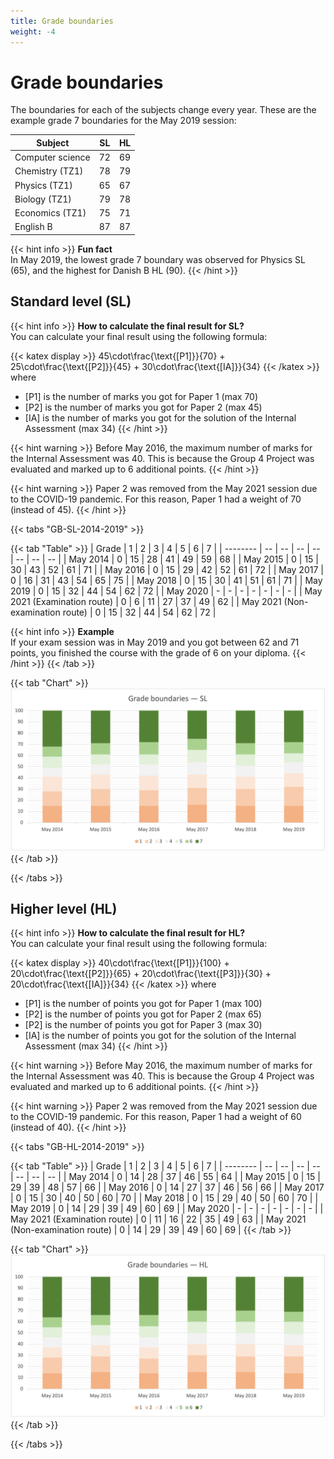 ```yaml
---
title: Grade boundaries
weight: -4
---
```


# Grade boundaries

The boundaries for each of the subjects change every year. These are the example grade 7 boundaries for the May 2019 session:

| Subject          | SL | HL |
| ---------------- | -- | -- |
| Computer science | 72 | 69 |
| Chemistry (TZ1)  | 78 | 79 |
| Physics (TZ1)    | 65 | 67 |
| Biology (TZ1)    | 79 | 78 |
| Economics (TZ1)  | 75 | 71 |
| English B        | 87 | 87 |

{{< hint info >}}
**Fun fact**  
In May 2019, the lowest grade 7 boundary was observed for Physics SL (65), and the highest for Danish B HL (90).
{{< /hint >}}

## Standard level (SL)

{{< hint info >}}
**How to calculate the final result for SL?**  
You can calculate your final result using the following formula:  

{{< katex display  >}}
45\cdot\frac{\text{[P1]}}{70} + 25\cdot\frac{\text{[P2]}}{45} + 30\cdot\frac{\text{[IA]}}{34}
{{< /katex >}}
where
* [P1] is the number of marks you got for Paper 1 (max 70)
* [P2] is the number of marks you got for Paper 2 (max 45)
* [IA] is the number of marks you got for the solution of the Internal Assessment (max 34)
{{< /hint >}}

{{< hint warning >}}
Before May 2016, the maximum number of marks for the Internal Assessment was 40. This is because the Group 4 Project was evaluated and marked up to 6 additional points.
{{< /hint >}}

{{< hint warning >}}
Paper 2 was removed from the May 2021 session due to the COVID-19 pandemic. For this reason, Paper 1 had a weight of 70 (instead of 45).
{{< /hint >}}

{{< tabs "GB-SL-2014-2019" >}}

{{< tab "Table" >}}
| Grade    |  1 |  2 |  3 |  4 |  5 |  6 |  7 |
| -------- | -- | -- | -- | -- | -- | -- | -- |
| May 2014 |  0 | 15 | 28 | 41 | 49 | 59 | 68 |
| May 2015 |  0 | 15 | 30 | 43 | 52 | 61 | 71 |
| May 2016 |  0 | 15 | 29 | 42 | 52 | 61 | 72 |
| May 2017 |  0 | 16 | 31 | 43 | 54 | 65 | 75 |
| May 2018 |  0 | 15 | 30 | 41 | 51 | 61 | 71 |
| May 2019 |  0 | 15 | 32 | 44 | 54 | 62 | 72 |
| May 2020 |  - |  - |  - |  - |  - |  - |  - |
| May 2021 (Examination route) |  0 |  6 | 11 | 27 | 37 | 49 | 62 |
| May 2021 (Non-examination route) |  0 | 15 | 32 | 44 | 54 | 62 | 72 |

{{< hint info >}}
**Example**  
If your exam session was in May 2019 and you got between 62 and 71 points, you finished the course with the grade of 6 on your diploma.
{{< /hint >}}
{{< /tab >}}

{{< tab "Chart" >}}
![](GB-SL-2014-2019.png)
{{< /tab >}}

{{< /tabs >}}

## Higher level (HL)

{{< hint info >}}
**How to calculate the final result for HL?**  
You can calculate your final result using the following formula:  

{{< katex display  >}}
40\cdot\frac{\text{[P1]}}{100} + 20\cdot\frac{\text{[P2]}}{65} + 20\cdot\frac{\text{[P3]}}{30} + 20\cdot\frac{\text{[IA]}}{34}
{{< /katex >}}
where
* [P1] is the number of points you got for Paper 1 (max 100)
* [P2] is the number of points you got for Paper 2 (max 65)
* [P2] is the number of points you got for Paper 3 (max 30)
* [IA] is the number of points you got for the solution of the Internal Assessment (max 34)
{{< /hint >}}

{{< hint warning >}}
Before May 2016, the maximum number of marks for the Internal Assessment was 40. This is because the Group 4 Project was evaluated and marked up to 6 additional points.
{{< /hint >}}

{{< hint warning >}}
Paper 2 was removed from the May 2021 session due to the COVID-19 pandemic. For this reason, Paper 1 had a weight of 60 (instead of 40).
{{< /hint >}}

{{< tabs "GB-HL-2014-2019" >}}

{{< tab "Table" >}}
| Grade    |  1 |  2 |  3 |  4 |  5 |  6 |  7 |
| -------- | -- | -- | -- | -- | -- | -- | -- |
| May 2014 |  0 | 14 | 28 | 37 | 46 | 55 | 64 |
| May 2015 |  0 | 15 | 29 | 39 | 48 | 57 | 66 |
| May 2016 |  0 | 14 | 27 | 37 | 46 | 56 | 66 |
| May 2017 |  0 | 15 | 30 | 40 | 50 | 60 | 70 |
| May 2018 |  0 | 15 | 29 | 40 | 50 | 60 | 70 |
| May 2019 |  0 | 14 | 29 | 39 | 49 | 60 | 69 |
| May 2020 |  - |  - |  - |  - |  - |  - |  - |
| May 2021 (Examination route) |  0 | 11 | 16 | 22 | 35 | 49 | 63 |
| May 2021 (Non-examination route) |  0 | 14 | 29 | 39 | 49 | 60 | 69 |
{{< /tab >}}

{{< tab "Chart" >}}
![](GB-HL-2014-2019.png)
{{< /tab >}}

{{< /tabs >}}
